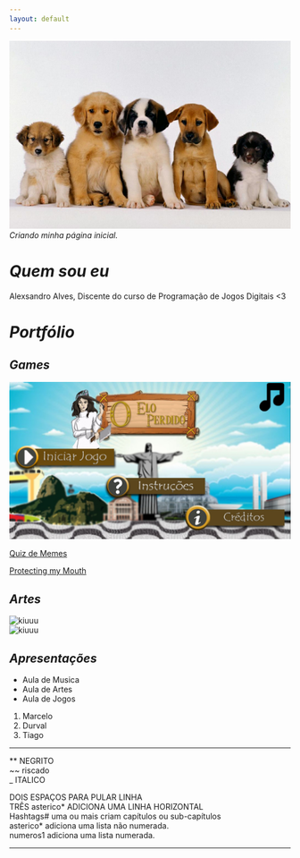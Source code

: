 ```yaml
---
layout: default
---
```

![](cachorro.png)    
_Criando minha página inicial._

# *Quem sou eu*

Alexsandro Alves, Discente do curso de Programação de Jogos Digitais <3

# *Portfólio*

## *Games*

[![](Capa.jpg)](https://alex-alves.github.io/OEloPerdido/)

[Quiz de Memes](https://alex-alves.github.io/AOD/)

[Protecting my Mouth](https://alex-alves.github.io/TD/)

## *Artes*

![kiuuu](https://opengameart.org/sites/default/files/heart%20pixel%20art%20254x254.png)  
![kiuuu](https://opengameart.org/sites/default/files/heart%20pixel%20art%20254x254.png)  
 
## *Apresentações*

* Aula de Musica   
* Aula de Artes   
* Aula de Jogos   
1. Marcelo   
2. Durval    
3. Tiago   


* * * 

** NEGRITO  
~~ riscado  
_ ITALICO

DOIS ESPAÇOS PARA PULAR LINHA  
TRÊS asterico* ADICIONA UMA LINHA HORIZONTAL      
Hashtags# uma ou mais criam capítulos ou sub-capítulos      
asterico* adiciona uma lista não numerada.     
numeros1 adiciona uma lista numerada.       

* * * 
